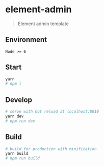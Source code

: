 # element-admin

> Element admin template

## Environment

`Node >= 6`

## Start

``` bash
yarn
# npm i
```

## Develop

``` bash
# serve with hot reload at localhost:8010
yarn dev
# npm run dev
```

## Build

``` bash
# build for production with minification
yarn build
# npm run build
```

